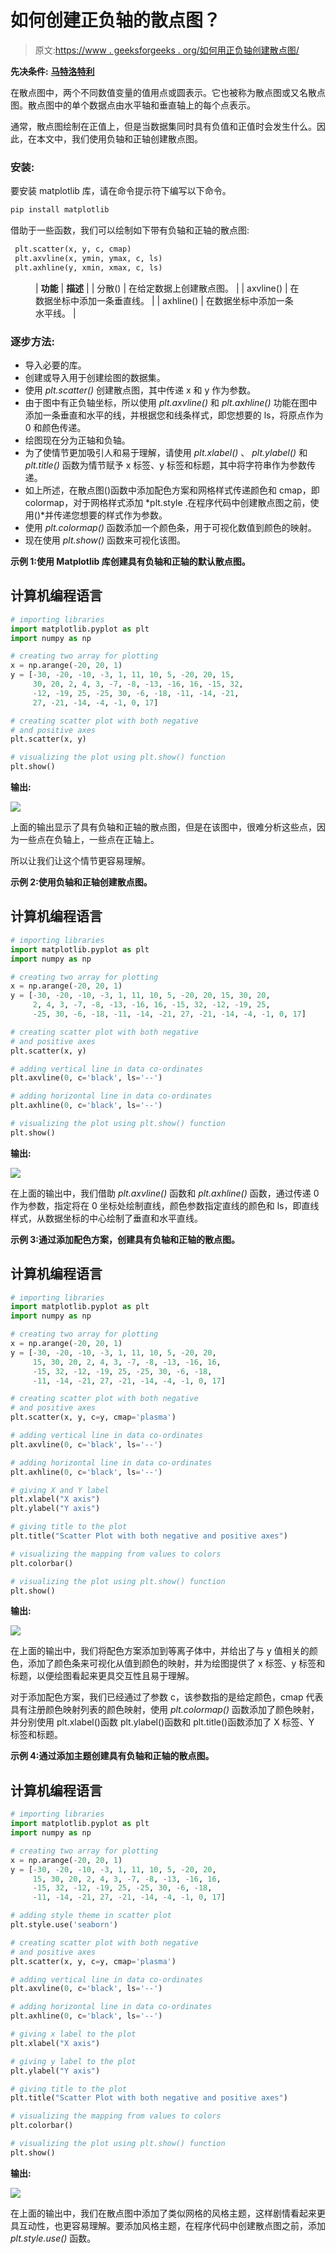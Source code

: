 # 如何创建正负轴的散点图？

> 原文:[https://www . geeksforgeeks . org/如何用正负轴创建散点图/](https://www.geeksforgeeks.org/how-to-create-scatterplot-with-both-negative-and-positive-axes/)

**先决条件:** [**马特洛特利**](https://www.geeksforgeeks.org/python-introduction-matplotlib/#:~:text=Matplotlib%20is%20an%20amazing%20visualization,Hunter%20in%20the%20year%202002.)

在散点图中，两个不同数值变量的值用点或圆表示。它也被称为散点图或又名散点图。散点图中的单个数据点由水平轴和垂直轴上的每个点表示。

通常，散点图绘制在正值上，但是当数据集同时具有负值和正值时会发生什么。因此，在本文中，我们使用负轴和正轴创建散点图。

### 安装:

要安装 matplotlib 库，请在命令提示符下编写以下命令。

```py
pip install matplotlib
```

借助于一些函数，我们可以绘制如下带有负轴和正轴的散点图:

```py
 plt.scatter(x, y, c, cmap)
 plt.axvline(x, ymin, ymax, c, ls)
 plt.axhline(y, xmin, xmax, c, ls)
```

<figure class="table">

| **功能** | **描述** |
| 分散() | 在给定数据上创建散点图。 |
| axvline() | 在数据坐标中添加一条垂直线。 |
| axhline() | 在数据坐标中添加一条水平线。 |

</figure>

### 逐步方法:

*   导入必要的库。
*   创建或导入用于创建绘图的数据集。
*   使用 *plt.scatter()* 创建散点图，其中传递 x 和 y 作为参数。
*   由于图中有正负轴坐标，所以使用 *plt.axvline()* 和 *plt.axhline()* 功能在图中添加一条垂直和水平的线，并根据您和线条样式，即您想要的 ls，将原点作为 0 和颜色传递。
*   绘图现在分为正轴和负轴。
*   为了使情节更加吸引人和易于理解，请使用 *plt.xlabel()* 、 *plt.ylabel()* 和 *plt.title()* 函数为情节赋予 x 标签、y 标签和标题，其中将字符串作为参数传递。
*   如上所述，在散点图()函数中添加配色方案和网格样式传递颜色和 cmap，即 colormap，对于网格样式添加 *plt.style .在程序代码中创建散点图之前，使用()*并传递您想要的样式作为参数。
*   使用 *plt.colormap()* 函数添加一个颜色条，用于可视化数值到颜色的映射。
*   现在使用 *plt.show()* 函数来可视化该图。

**示例 1:使用 Matplotlib 库创建具有负轴和正轴的默认散点图。**

## 计算机编程语言

```py
# importing libraries
import matplotlib.pyplot as plt
import numpy as np

# creating two array for plotting
x = np.arange(-20, 20, 1)
y = [-30, -20, -10, -3, 1, 11, 10, 5, -20, 20, 15,
     30, 20, 2, 4, 3, -7, -8, -13, -16, 16, -15, 32,
     -12, -19, 25, -25, 30, -6, -18, -11, -14, -21,
     27, -21, -14, -4, -1, 0, 17]

# creating scatter plot with both negative 
# and positive axes
plt.scatter(x, y)

# visualizing the plot using plt.show() function
plt.show()
```

**输出:**

![](img/765969e81912c038c73b926746cf6dbb.png)

上面的输出显示了具有负轴和正轴的散点图，但是在该图中，很难分析这些点，因为一些点在负轴上，一些点在正轴上。

所以让我们让这个情节更容易理解。

**示例 2:使用负轴和正轴创建散点图。**

## 计算机编程语言

```py
# importing libraries
import matplotlib.pyplot as plt
import numpy as np

# creating two array for plotting
x = np.arange(-20, 20, 1)
y = [-30, -20, -10, -3, 1, 11, 10, 5, -20, 20, 15, 30, 20,
     2, 4, 3, -7, -8, -13, -16, 16, -15, 32, -12, -19, 25,
     -25, 30, -6, -18, -11, -14, -21, 27, -21, -14, -4, -1, 0, 17]

# creating scatter plot with both negative 
# and positive axes
plt.scatter(x, y)

# adding vertical line in data co-ordinates
plt.axvline(0, c='black', ls='--')

# adding horizontal line in data co-ordinates
plt.axhline(0, c='black', ls='--')

# visualizing the plot using plt.show() function
plt.show()
```

**输出:**

![](img/87e221699c457b714dbb5465198400b6.png)

在上面的输出中，我们借助 *plt.axvline()* 函数和 *plt.axhline()* 函数，通过传递 0 作为参数，指定将在 0 坐标处绘制直线，颜色参数指定直线的颜色和 ls，即直线样式，从数据坐标的中心绘制了垂直和水平直线。

**示例 3:通过添加配色方案，创建具有负轴和正轴的散点图。**

## 计算机编程语言

```py
# importing libraries
import matplotlib.pyplot as plt
import numpy as np

# creating two array for plotting
x = np.arange(-20, 20, 1)
y = [-30, -20, -10, -3, 1, 11, 10, 5, -20, 20,
     15, 30, 20, 2, 4, 3, -7, -8, -13, -16, 16,
     -15, 32, -12, -19, 25, -25, 30, -6, -18,
     -11, -14, -21, 27, -21, -14, -4, -1, 0, 17]

# creating scatter plot with both negative 
# and positive axes
plt.scatter(x, y, c=y, cmap='plasma')

# adding vertical line in data co-ordinates
plt.axvline(0, c='black', ls='--')

# adding horizontal line in data co-ordinates
plt.axhline(0, c='black', ls='--')

# giving X and Y label
plt.xlabel("X axis")
plt.ylabel("Y axis")

# giving title to the plot
plt.title("Scatter Plot with both negative and positive axes")

# visualizing the mapping from values to colors
plt.colorbar()

# visualizing the plot using plt.show() function
plt.show()
```

**输出:**

![](img/600bd6214641ceb71b62390b199862c6.png)

在上面的输出中，我们将配色方案添加到等离子体中，并给出了与 y 值相关的颜色，添加了颜色条来可视化从值到颜色的映射，并为绘图提供了 x 标签、y 标签和标题，以便绘图看起来更具交互性且易于理解。

对于添加配色方案，我们已经通过了参数 c，该参数指的是给定颜色，cmap 代表具有注册颜色映射列表的颜色映射，使用 *plt.colormap()* 函数添加了颜色映射，并分别使用 plt.xlabel()函数 plt.ylabel()函数和 plt.title()函数添加了 X 标签、Y 标签和标题。

**示例 4:通过添加主题创建具有负轴和正轴的散点图。**

## 计算机编程语言

```py
# importing libraries
import matplotlib.pyplot as plt
import numpy as np

# creating two array for plotting
x = np.arange(-20, 20, 1)
y = [-30, -20, -10, -3, 1, 11, 10, 5, -20, 20,
     15, 30, 20, 2, 4, 3, -7, -8, -13, -16, 16,
     -15, 32, -12, -19, 25, -25, 30, -6, -18,
     -11, -14, -21, 27, -21, -14, -4, -1, 0, 17]

# adding style theme in scatter plot
plt.style.use('seaborn')

# creating scatter plot with both negative 
# and positive axes
plt.scatter(x, y, c=y, cmap='plasma')

# adding vertical line in data co-ordinates
plt.axvline(0, c='black', ls='--')

# adding horizontal line in data co-ordinates
plt.axhline(0, c='black', ls='--')

# giving x label to the plot
plt.xlabel("X axis")

# giving y label to the plot
plt.ylabel("Y axis")

# giving title to the plot
plt.title("Scatter Plot with both negative and positive axes")

# visualizing the mapping from values to colors
plt.colorbar()

# visualizing the plot using plt.show() function
plt.show()
```

**输出:**

![](img/5c55939539bdc2d29b2e070f6d83e718.png)

在上面的输出中，我们在散点图中添加了类似网格的风格主题，这样剧情看起来更具互动性，也更容易理解。要添加风格主题，在程序代码中创建散点图之前，添加 *plt.style.use()* 函数。